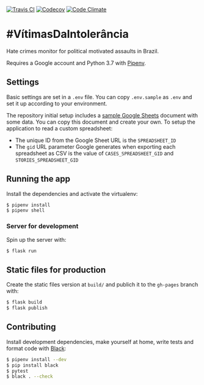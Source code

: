 [![Travis CI](https://img.shields.io/travis/okfn-brasil/vitimas-da-intolerancia.svg)](https://travis-ci.org/okfn-brasil/vitimas-da-intolerancia)
[![Codecov](https://img.shields.io/codecov/c/github/okfn-brasil/vitimas-da-intolerancia.svg)](https://codecov.io/gh/okfn-brasil/vitimas-da-intolerancia)
[![Code Climate](https://img.shields.io/codeclimate/maintainability/okfn-brasil/vitimas-da-intolerancia.svg)](https://codeclimate.com/github/okfn-brasil/vitimas-da-intolerancia)

# #VítimasDaIntolerância

Hate crimes monitor for political motivated assaults in Brazil.

Requires a Google account and Python 3.7 with
[Pipenv](https://pipenv.readthedocs.io/).

## Settings

Basic settings are set in  a `.env` file. You can copy `.env.sample` as `.env`
and set it up according to your environment.

The repository initial setup includes a
[sample Google Sheets](https://docs.google.com/spreadsheets/d/1C73e7Lph1fNGontBodEDFZ4oqn3cC2oB_0Av3vRTiRw/edit?usp=sharing)
document with some
data. You can copy this document and create your own. To setup the application
to read a custom spreadsheet:

* The unique ID from the Google Sheet URL is the `SPREADSHEET_ID`
* The `gid` URL parameter Google generates when exporting each spreadsheet as
  CSV is the value of `CASES_SPREADSHEET_GID` and `STORIES_SPREADSHEET_GID`

## Running the app

Install the dependencies and activate the virtualenv:

```sh
$ pipenv install
$ pipenv shell
```

### Server for development

Spin up the server with:

```sh
$ flask run
```

## Static files for production

Create the static files version at `build/` and publich it to the `gh-pages`
branch with:

```sh
$ flask build
$ flask publish
```

## Contributing

Install development dependencies, make yourself at home, write tests and format
code with [Black](https://github.com/ambv/black):

```sh
$ pipenv install --dev
$ pip install black
$ pytest
$ black . --check
```
